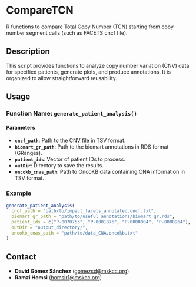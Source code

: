 # CompareTCN

R functions to compare Total Copy Number (TCN) starting from copy number segment calls (such as FACETS cncf file).

## Description

This script provides functions to analyze copy number variation (CNV) data for specified patients, generate plots, and produce annotations. It is organized to allow straightforward reusability.

## Usage

### Function Name: `generate_patient_analysis()`

#### Parameters

- **`cncf_path`**: Path to the CNV file in TSV format.
- **`biomart_gr_path`**: Path to the biomart annotations in RDS format (GRanges).
- **`patient_ids`**: Vector of patient IDs to process.
- **`outDir`**: Directory to save the results.
- **`oncokb_cnas_path`**: Path to OncoKB data containing CNA information in TSV format.

### Example

```r
generate_patient_analysis(
  cncf_path = "path/to/impact_facets_annotated.cncf.txt",
  biomart_gr_path = "path/to/useful_annotations/biomart_gr.rds",
  patient_ids = c("P-0070753", "P-0001876", "P-0000004", "P-0000964"),
  outDir = "output_directory/",
  oncokb_cnas_path = "path/to/data_CNA.oncokb.txt"
)
```
## Contact

- **David Gómez Sánchez** (gomezsd@mskcc.org)
- **Ramzi Homsi** (homsir1@mskcc.org)
